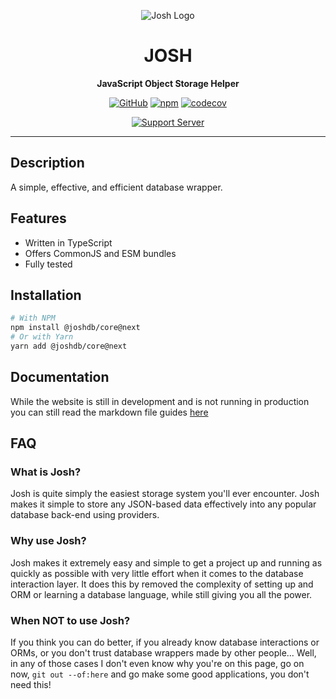 <div align="center">

![Josh Logo](https://evie.codes/josh-light.png)

# JOSH

**JavaScript Object Storage Helper**

[![GitHub](https://img.shields.io/github/license/josh-development/core)](https://github.com/josh-development/core/blob/main/LICENSE.md)
[![npm](https://img.shields.io/npm/v/@joshdb/core?color=crimson&logo=npm&style=flat-square)](https://www.npmjs.com/package/@joshdb/core)
[![codecov](https://codecov.io/gh/josh-development/core/branch/main/graph/badge.svg?token=JnJcjxqT3k)](https://codecov.io/gh/josh-development/core)

[![Support Server](https://discord.com/api/guilds/298508738623438848/embed.png?style=banner2)](https://discord.gg/N7ZKH3P)

</div>

---

## Description

A simple, effective, and efficient database wrapper.

## Features

- Written in TypeScript
- Offers CommonJS and ESM bundles
- Fully tested

## Installation

```sh
# With NPM
npm install @joshdb/core@next
# Or with Yarn
yarn add @joshdb/core@next
```

## Documentation

While the website is still in development and is not running in production you can still read the markdown file guides [here](https://github.com/josh-development/website/tree/main/src/docs)

## FAQ

### What is Josh?

Josh is quite simply the easiest storage system you'll ever encounter. Josh makes it simple to store any JSON-based data effectively into any popular database back-end using providers.

### Why use Josh?

Josh makes it extremely easy and simple to get a project up and running as quickly as possible with very little effort when it comes to the database interaction layer. It does this by removed the complexity of setting up and ORM or learning a database language, while still giving you all the power.

### When NOT to use Josh?

If you think you can do better, if you already know database interactions or ORMs, or you don't trust database wrappers made by other people... Well, in any of those cases I don't even know why you're on this page, go on now, `git out --of:here` and go make some good applications, you don't need this!
